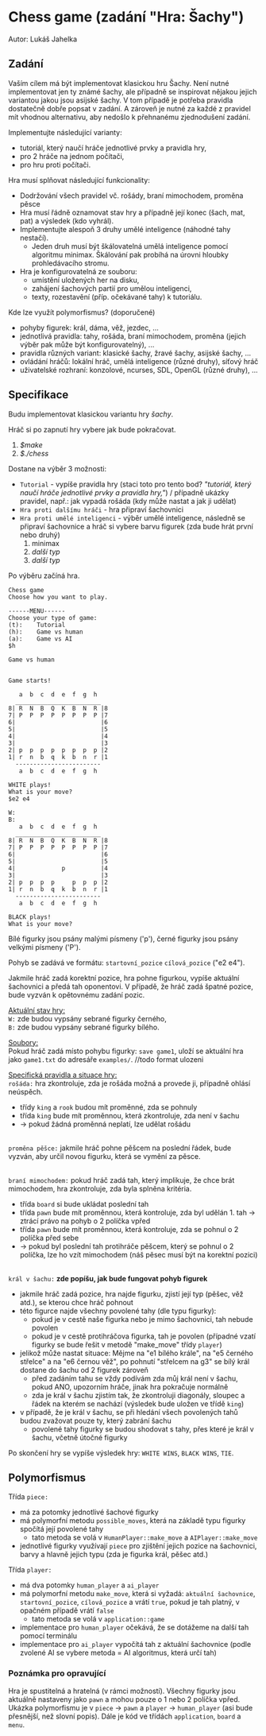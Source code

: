 # Chess game (zadání "Hra: Šachy")
Autor: Lukáš Jahelka

## Zadání

Vaším cílem má být implementovat klasickou hru Šachy. Není nutné implementovat jen ty známé šachy, ale případně se inspirovat nějakou jejich variantou jakou jsou asijské šachy. V tom případě je potřeba pravidla dostatečně dobře popsat v zadání. A zároveň je nutné za každé z pravidel mít vhodnou alternativu, aby nedošlo k přehnanému zjednodušení zadání.

Implementujte následující varianty:

* tutoriál, který naučí hráče jednotlivé prvky a pravidla hry,
* pro 2 hráče na jednom počítači,
* pro hru proti počítači.

Hra musí splňovat následující funkcionality:

* Dodržování všech pravidel vč. rošády, braní mimochodem, proměna pěsce
* Hra musí řádně oznamovat stav hry a případně její konec (šach, mat, pat) a výsledek (kdo vyhrál).
* Implementujte alespoň 3 druhy umělé inteligence (náhodné tahy nestačí).
  * Jeden druh musí být škálovatelná umělá inteligence pomocí algoritmu minimax. Škálování pak probíhá na úrovni hloubky prohledávacího stromu.
* Hra je konfigurovatelná ze souboru:
  * umístění uložených her na disku,
  * zahájení šachových partií pro umělou inteligenci,
  * texty, rozestavění (příp. očekávané tahy) k tutoriálu.


Kde lze využít polymorfismus? (doporučené)

* pohyby figurek: král, dáma, věž, jezdec, ...
* jednotlivá pravidla: tahy, rošáda, braní mimochodem, proměna (jejich výběr pak může být konfigurovatelný), ...
* pravidla různých variant: klasické šachy, žravé šachy, asijské šachy, ...
* ovládání hráčů: lokální hráč, umělá inteligence (různé druhy), síťový hráč
* uživatelské rozhraní: konzolové, ncurses, SDL, OpenGL (různé druhy), ...

## Specifikace

Budu implementovat klasickou variantu hry *šachy*.

Hráč si po zapnutí hry vybere jak bude pokračovat.
1) *$make*
2) *$./chess*

Dostane na výběr 3 možnosti:

* `Tutorial` - vypíše pravidla hry 
(staci toto pro tento bod?
*"tutoriál, který naučí hráče jednotlivé prvky a pravidla hry,"*) / případně ukázky pravidel, např.: jak vypadá rošáda (kdy může nastat a jak ji udělat)
* `Hra proti dalšímu hráči` - hra připraví šachovnici
* `Hra proti umělé inteligenci` - výběr umělé inteligence, následně se připraví šachovnice a hráč si vybere barvu figurek (zda bude hrát první nebo druhý)
  1. minimax
  2. *další typ*
  3. *další typ*

Po výběru začíná hra.

```
Chess game
Choose how you want to play.

------MENU------
Choose your type of game:
(t):    Tutorial
(h):    Game vs human
(a):    Game vs AI
$h

Game vs human


Game starts!

   a  b  c  d  e  f  g  h
  ________________________
8| R  N  B  Q  K  B  N  R |8
7| P  P  P  P  P  P  P  P |7
6|                        |6
5|                        |5
4|                        |4
3|                        |3
2| p  p  p  p  p  p  p  p |2
1| r  n  b  q  k  b  n  r |1
  ------------------------
   a  b  c  d  e  f  g  h

WHITE plays!
What is your move?
$e2 e4

W: 
B:
   a  b  c  d  e  f  g  h
  ________________________
8| R  N  B  Q  K  B  N  R |8
7| P  P  P  P  P  P  P  P |7
6|                        |6
5|                        |5
4|             p          |4
3|                        |3
2| p  p  p  p     p  p  p |2
1| r  n  b  q  k  b  n  r |1
  ------------------------
   a  b  c  d  e  f  g  h

BLACK plays!
What is your move?
```
Bílé figurky jsou psány malými písmeny ('p'), černé figurky jsou psány velkými písmeny ('P').

Pohyb se zadává ve formátu: `startovní_pozice` `cílová_pozice` ("e2 e4").

Jakmile hráč zadá korektní pozice, hra pohne figurkou, vypíše aktuální šachovnici a předá tah oponentovi. 
V případě, že hráč zadá špatné pozice, bude vyzván k opětovnému zadání pozic.

<u>Aktuální stav hry:</u>
<br>`W:` zde budou vypsány sebrané figurky černého,
<br>`B:` zde budou vypsány sebrané figurky bílého.

<u>Soubory:</u>
<br>Pokud hráč zadá místo pohybu figurky: `save game1`, uloží se aktuální hra jako `game1.txt` do adresáře `examples/`.
//todo format ulozeni

<u>Specifická pravidla a situace hry:</u>
<br>`rošáda:` hra zkontroluje, zda je rošáda možná a provede ji, případně ohlásí neúspěch.
* třídy `king` a `rook` budou mít proměnné, zda se pohnuly
* třída `king` bude mít proměnnou, která zkontroluje, zda není v šachu
* -> pokud žádná proměnná neplatí, lze udělat rošádu

<br>`proměna pěšce:` jakmile hráč pohne pěšcem na poslední řádek, bude vyzván, aby určil novou figurku, která se vymění za pěsce.

<br>`braní mimochodem:` pokud hráč zadá tah, který implikuje, že chce brát mimochodem, hra zkontroluje, zda byla splněna kritéria.
* třída `board` si bude ukládat poslední tah
* třída `pawn` bude mít proměnnou, která kontroluje, zda byl udělán 1. tah -> ztrácí právo na pohyb o 2 políčka vpřed
* třída `pawn` bude mít proměnnou, která kontroluje, zda se pohnul o 2 políčka před sebe
* -> pokud byl poslední tah protihráče pěšcem, který se pohnul o 2 políčka, lze ho vzít mimochodem (náš pěsec musí být na korektní pozici)

<br>`král v šachu:`  <b>zde popíšu, jak bude fungovat pohyb figurek</b>
* jakmile hráč zadá pozice, hra najde figurku, zjistí její typ (pěšec, věž atd.), se kterou chce hráč pohnout
* této figurce najde všechny povolené tahy (dle typu figurky):
  * pokud je v cestě naše figurka nebo je mimo šachovnici, tah nebude povolen
  * pokud je v cestě protihráčova figurka, tah je povolen (případné vzatí figurky se bude řešit v metodě "make_move" třídy `player`)
* jelikož může nastat situace: Mějme na "e1 bílého krále", na "e5 černého střelce" a na "e6 černou věž", po pohnutí "střelcem na g3" se bílý král dostane do šachu od 2 figurek zároveň
  * před zadáním tahu se vždy podívám zda můj král není v šachu, pokud ANO, upozorním hráče, jinak hra pokračuje normálně
  * zda je král v šachu zjistím tak, že zkontroluji diagonály, sloupec a řádek na kterém se nachází (výsledek bude uložen ve třídě `king`)
* v případě, že je král v šachu, se při hledání všech povolených tahů budou zvažovat pouze ty, který zabrání šachu
  * povolené tahy figurky se budou shodovat s tahy, přes které je král v šachu, včetně útočné figurky

Po skončení hry se vypíše výsledek hry: `WHITE WINS`, `BLACK WINS`, `TIE`.

## Polymorfismus

Třída `piece:`
* má za potomky jednotlivé šachové figurky
* má polymorfní metodu `possible_moves`, která na základě typu figurky spočítá její povolené tahy
  * tato metoda se volá v `HumanPlayer::make_move` a `AIPlayer::make_move`
* jednotlivé figurky využívají `piece` pro zjištění jejich pozice na šachovnici, barvy a hlavně jejich typu (zda je figurka král, pěšec atd.)

Třída `player:`
* má dva potomky `human_player` a `ai_player`
* má polymorfní metodu `make_move`, která si vyžadá: `aktuální šachovnice`, `startovní_pozice`, `cílová_pozice` a vrátí `true`, pokud je tah platný, v opačném případě vrátí `false`
  * tato metoda se volá v `application::game`
* implementace pro `human_player` očekává, že se dotážeme na další tah pomocí terminálu
* implementace pro `ai_player` vypočítá tah z aktuální šachovnice (podle zvolené AI se vybere metoda = AI algoritmus, která určí tah)


### Poznámka pro opravující
Hra je spustitelná a hratelná (v rámci možností).
Všechny figurky jsou aktuálně nastaveny jako `pawn` a mohou pouze o 1 nebo 2 políčka vpřed.
Ukázka polymorfismu je v `piece` -> `pawn` a `player` -> `human_player` (asi bude přesnější, než slovní popis).
Dále je kód ve třídách `application`, `board` a `menu`.
